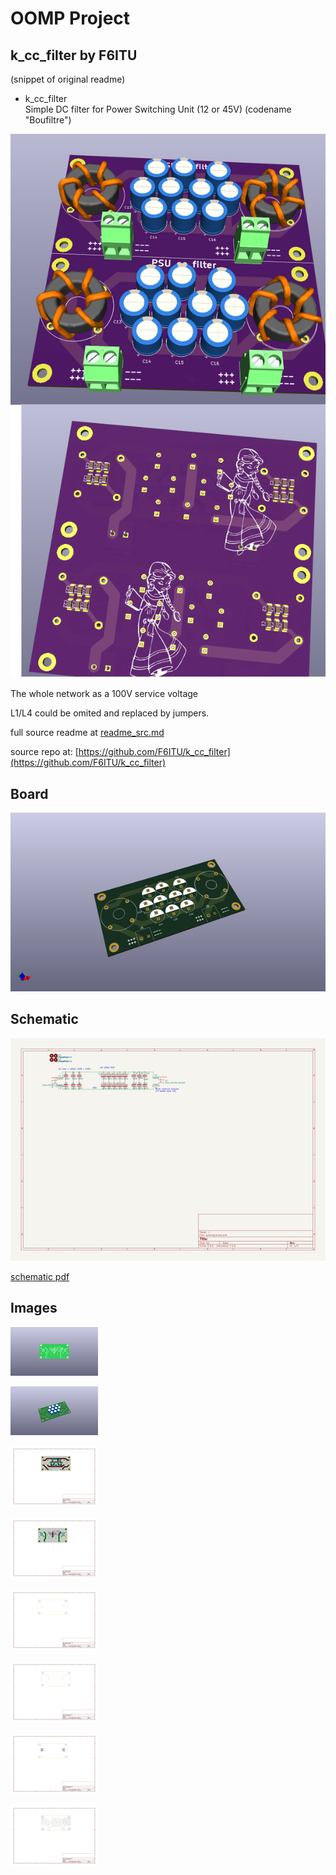 # OOMP Project  
## k_cc_filter  by F6ITU  
  
(snippet of original readme)  
  
- k_cc_filter  
Simple DC filter for Power Switching Unit (12 or 45V) (codename "Boufiltre")  
  
![Boufiltre cc filter for switching power supply](https://github.com/F6ITU/k_cc_filter/blob/main/Documentation/K_PSU_filter.png)  
  
The whole network as a 100V service voltage   
  
L1/L4 could be omited and replaced by jumpers.   
  
  
  full source readme at [readme_src.md](readme_src.md)  
  
source repo at: [https://github.com/F6ITU/k_cc_filter](https://github.com/F6ITU/k_cc_filter)  
## Board  
  
[![working_3d.png](working_3d_600.png)](working_3d.png)  
## Schematic  
  
[![working_schematic.png](working_schematic_600.png)](working_schematic.png)  
  
[schematic pdf](working_schematic.pdf)  
## Images  
  
[![working_3D_bottom.png](working_3D_bottom_140.png)](working_3D_bottom.png)  
  
[![working_3D_top.png](working_3D_top_140.png)](working_3D_top.png)  
  
[![working_assembly_page_01.png](working_assembly_page_01_140.png)](working_assembly_page_01.png)  
  
[![working_assembly_page_02.png](working_assembly_page_02_140.png)](working_assembly_page_02.png)  
  
[![working_assembly_page_03.png](working_assembly_page_03_140.png)](working_assembly_page_03.png)  
  
[![working_assembly_page_04.png](working_assembly_page_04_140.png)](working_assembly_page_04.png)  
  
[![working_assembly_page_05.png](working_assembly_page_05_140.png)](working_assembly_page_05.png)  
  
[![working_assembly_page_06.png](working_assembly_page_06_140.png)](working_assembly_page_06.png)  
